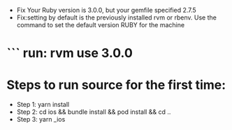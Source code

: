 - Fix Your Ruby version is 3.0.0, but your gemfile specified 2.7.5
- Fix:setting by default is the previously installed rvm or rbenv. Use the command to set the default version RUBY for the machine
# ``` run: rvm use 3.0.0


# Steps to run source for the first time:
- Step 1: yarn install
- Step 2: cd ios && bundle install && pod install && cd ..
- Step 3: yarn _ios 
